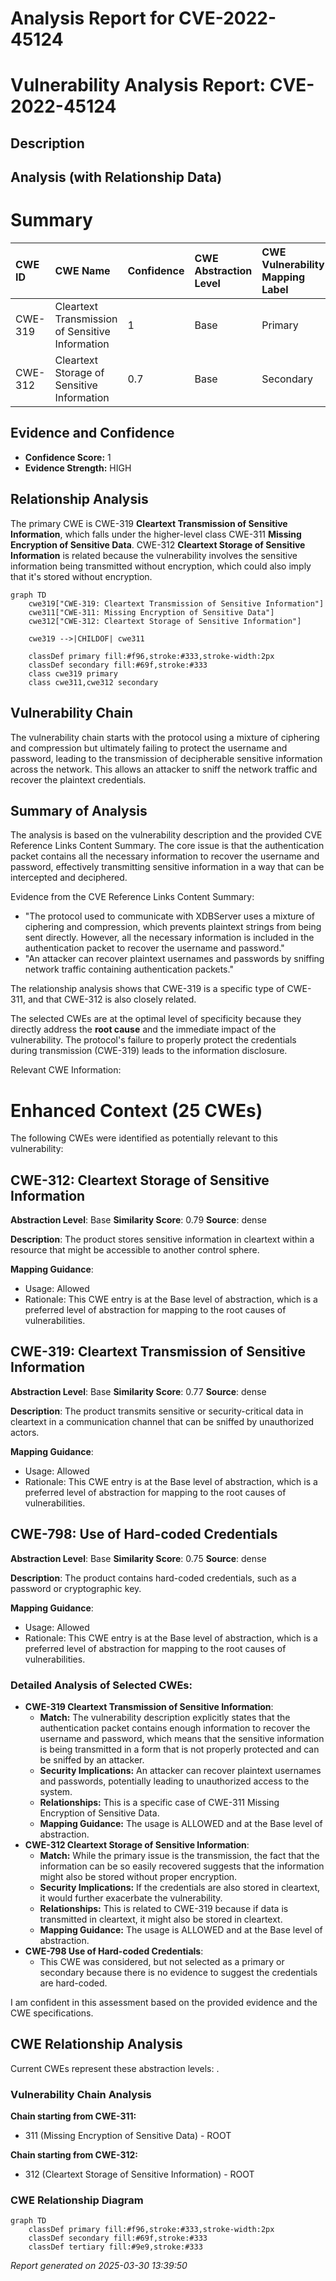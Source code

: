 # Analysis Report for CVE-2022-45124

# Vulnerability Analysis Report: CVE-2022-45124

## Description



## Analysis (with Relationship Data)

# Summary
| CWE ID  | CWE Name                                                     | Confidence | CWE Abstraction Level | CWE Vulnerability Mapping Label | CWE-Vulnerability Mapping Notes |
| :-------- | :----------------------------------------------------------- | :--------- | :---------------------- | :------------------------------ | :-------------------------------- |
| CWE-319 | Cleartext Transmission of Sensitive Information              | 1          | Base                    | Primary                         | Allowed                           |
| CWE-312 | Cleartext Storage of Sensitive Information                 | 0.7        | Base                    | Secondary                       | Allowed                           |

## Evidence and Confidence

*   **Confidence Score:** 1
*   **Evidence Strength:** HIGH

## Relationship Analysis
The primary CWE is CWE-319 **Cleartext Transmission of Sensitive Information**, which falls under the higher-level class CWE-311 **Missing Encryption of Sensitive Data**. CWE-312 **Cleartext Storage of Sensitive Information** is related because the vulnerability involves the sensitive information being transmitted without encryption, which could also imply that it's stored without encryption.

```mermaid
graph TD
    cwe319["CWE-319: Cleartext Transmission of Sensitive Information"]
    cwe311["CWE-311: Missing Encryption of Sensitive Data"]
    cwe312["CWE-312: Cleartext Storage of Sensitive Information"]
    
    cwe319 -->|CHILDOF| cwe311
    
    classDef primary fill:#f96,stroke:#333,stroke-width:2px
    classDef secondary fill:#69f,stroke:#333
    class cwe319 primary
    class cwe311,cwe312 secondary
```

## Vulnerability Chain
The vulnerability chain starts with the protocol using a mixture of ciphering and compression but ultimately failing to protect the username and password, leading to the transmission of decipherable sensitive information across the network. This allows an attacker to sniff the network traffic and recover the plaintext credentials.

## Summary of Analysis
The analysis is based on the vulnerability description and the provided CVE Reference Links Content Summary. The core issue is that the authentication packet contains all the necessary information to recover the username and password, effectively transmitting sensitive information in a way that can be intercepted and deciphered.

Evidence from the CVE Reference Links Content Summary:

*   "The protocol used to communicate with XDBServer uses a mixture of ciphering and compression, which prevents plaintext strings from being sent directly. However, all the necessary information is included in the authentication packet to recover the username and password."
*   "An attacker can recover plaintext usernames and passwords by sniffing network traffic containing authentication packets."

The relationship analysis shows that CWE-319 is a specific type of CWE-311, and that CWE-312 is also closely related.

The selected CWEs are at the optimal level of specificity because they directly address the **root cause** and the immediate impact of the vulnerability. The protocol's failure to properly protect the credentials during transmission (CWE-319) leads to the information disclosure.

Relevant CWE Information:

# Enhanced Context (25 CWEs)
The following CWEs were identified as potentially relevant to this vulnerability:

## CWE-312: Cleartext Storage of Sensitive Information
**Abstraction Level**: Base
**Similarity Score**: 0.79
**Source**: dense

**Description**:
The product stores sensitive information in cleartext within a resource that might be accessible to another control sphere.

**Mapping Guidance**:
- Usage: Allowed
- Rationale: This CWE entry is at the Base level of abstraction, which is a preferred level of abstraction for mapping to the root causes of vulnerabilities.

## CWE-319: Cleartext Transmission of Sensitive Information
**Abstraction Level**: Base
**Similarity Score**: 0.77
**Source**: dense

**Description**:
The product transmits sensitive or security-critical data in cleartext in a communication channel that can be sniffed by unauthorized actors.

**Mapping Guidance**:
- Usage: Allowed
- Rationale: This CWE entry is at the Base level of abstraction, which is a preferred level of abstraction for mapping to the root causes of vulnerabilities.

## CWE-798: Use of Hard-coded Credentials
**Abstraction Level**: Base
**Similarity Score**: 0.75
**Source**: dense

**Description**:
The product contains hard-coded credentials, such as a password or cryptographic key.

**Mapping Guidance**:
- Usage: Allowed
- Rationale: This CWE entry is at the Base level of abstraction, which is a preferred level of abstraction for mapping to the root causes of vulnerabilities.

### Detailed Analysis of Selected CWEs:

*   **CWE-319 Cleartext Transmission of Sensitive Information**:
    *   **Match:** The vulnerability description explicitly states that the authentication packet contains enough information to recover the username and password, which means that the sensitive information is being transmitted in a form that is not properly protected and can be sniffed by an attacker.
    *   **Security Implications:** An attacker can recover plaintext usernames and passwords, potentially leading to unauthorized access to the system.
    *   **Relationships:** This is a specific case of CWE-311 Missing Encryption of Sensitive Data.
    *   **Mapping Guidance:** The usage is ALLOWED and at the Base level of abstraction.
*   **CWE-312 Cleartext Storage of Sensitive Information**:
    *   **Match:** While the primary issue is the transmission, the fact that the information can be so easily recovered suggests that the information might also be stored without proper encryption.
    *   **Security Implications:** If the credentials are also stored in cleartext, it would further exacerbate the vulnerability.
    *   **Relationships:** This is related to CWE-319 because if data is transmitted in cleartext, it might also be stored in cleartext.
    *   **Mapping Guidance:** The usage is ALLOWED and at the Base level of abstraction.
*   **CWE-798 Use of Hard-coded Credentials**:
    *   This CWE was considered, but not selected as a primary or secondary because there is no evidence to suggest the credentials are hard-coded.

I am confident in this assessment based on the provided evidence and the CWE specifications.


## CWE Relationship Analysis

Current CWEs represent these abstraction levels: .


### Vulnerability Chain Analysis

**Chain starting from CWE-311:**
- 311 (Missing Encryption of Sensitive Data) - ROOT


**Chain starting from CWE-312:**
- 312 (Cleartext Storage of Sensitive Information) - ROOT



### CWE Relationship Diagram

```mermaid
graph TD
    classDef primary fill:#f96,stroke:#333,stroke-width:2px
    classDef secondary fill:#69f,stroke:#333
    classDef tertiary fill:#9e9,stroke:#333
```



*Report generated on 2025-03-30 13:39:50*
